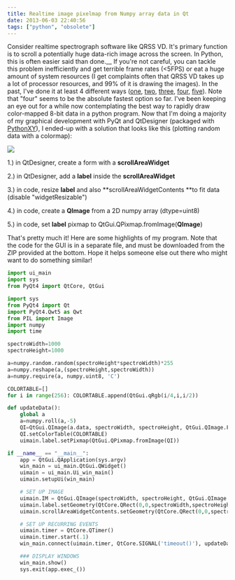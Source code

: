 ```yaml
---
title: Realtime image pixelmap from Numpy array data in Qt
date: 2013-06-03 22:40:56
tags: ["python", "obsolete"]
---
```




Consider realtime spectrograph software like QRSS VD.  It's primary function is to scroll a potentially huge data-rich image across the screen. In Python, this is often easier said than done.__ If you're not careful, you can tackle this problem inefficiently and get terrible frame rates (<5FPS) or eat a huge amount of system resources (I get complaints often that QRSS VD takes up a lot of processor resources, and 99% of it is drawing the images).  In the past, I've done it at least 4 different ways ([one](https://swharden.com/blog/2010-03-05-animated-realtime-spectrograph-with-scrolling-waterfall-display-in-python/), [two](https://swharden.com/blog/2013-05-09-realtime-fft-audio-visualization-with-python/), [three](https://github.com/swharden/QRSS-VD), [four](https://swharden.com/blog/2010-06-24-fast-tk-pixelmap-generation-from-2d-numpy-arrays-in-python/), [five](https://swharden.com/blog/2010-03-05-realtime-fft-graph-of-audio-wav-file-or-microphone-input-with-python-scipy-and-wckgraph/)). Note that "four" seems to be the absolute fastest option so far. I've been keeping an eye out for a while now contemplating the best way to rapidly draw color-mapped 8-bit data in a python program. Now that I'm doing a majority of my graphical development with PyQt and QtDesigner (packaged with [PythonXY](https://code.google.com/p/pythonxy/)), I ended-up with a solution that looks like this (plotting random data with a colormap):


<div class="text-center img-border">

![](https://swharden.com/static/2013/06/03/qt-scrolling-spectrograph.gif)

</div>

1.) in QtDesigner, create a form with a **scrollAreaWidget**

2.) in QtDesigner, add a **label** inside the **scrollAreaWidget**

3.) in code, resize **label** and also **scrollAreaWidgetContents **to fit data (disable "widgetResizable")

4.) in code, create a **QImage** from a 2D numpy array (dtype=uint8)

5.) in code, set **label** pixmap to QtGui.QPixmap.fromImage(**QImage**)

That's pretty much it! Here are some highlights of my program. Note that the code for the GUI is in a separate file, and must be downloaded from the ZIP provided at the bottom. Hope it helps someone else out there who might want to do something similar!

```python
import ui_main
import sys
from PyQt4 import QtCore, QtGui

import sys
from PyQt4 import Qt
import PyQt4.Qwt5 as Qwt
from PIL import Image
import numpy
import time

spectroWidth=1000
spectroHeight=1000

a=numpy.random.random(spectroHeight*spectroWidth)*255
a=numpy.reshape(a,(spectroHeight,spectroWidth))
a=numpy.require(a, numpy.uint8, 'C')

COLORTABLE=[]
for i in range(256): COLORTABLE.append(QtGui.qRgb(i/4,i,i/2))

def updateData():
    global a
    a=numpy.roll(a,-5)
    QI=QtGui.QImage(a.data, spectroWidth, spectroHeight, QtGui.QImage.Format_Indexed8)
    QI.setColorTable(COLORTABLE)
    uimain.label.setPixmap(QtGui.QPixmap.fromImage(QI))

if __name__ == "__main__":
    app = QtGui.QApplication(sys.argv)
    win_main = ui_main.QtGui.QWidget()
    uimain = ui_main.Ui_win_main()
    uimain.setupUi(win_main)

    # SET UP IMAGE
    uimain.IM = QtGui.QImage(spectroWidth, spectroHeight, QtGui.QImage.Format_Indexed8)
    uimain.label.setGeometry(QtCore.QRect(0,0,spectroWidth,spectroHeight))
    uimain.scrollAreaWidgetContents.setGeometry(QtCore.QRect(0,0,spectroWidth,spectroHeight))

    # SET UP RECURRING EVENTS
    uimain.timer = QtCore.QTimer()
    uimain.timer.start(.1)
    win_main.connect(uimain.timer, QtCore.SIGNAL('timeout()'), updateData)

    ### DISPLAY WINDOWS
    win_main.show()
    sys.exit(app.exec_())
```

